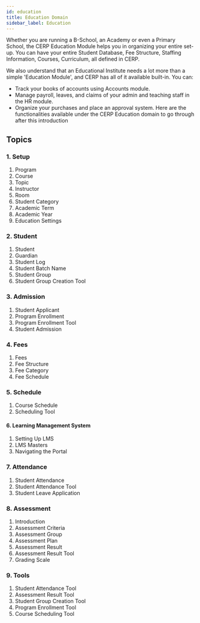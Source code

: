 ```yaml
---
id: education
title: Education Domain
sidebar_label: Education
---
```


Whether you are running a B-School, an Academy or even a Primary School, the CERP Education Module helps you in organizing your entire set-up. You can have your entire Student Database, Fee Structure, Staffing Information, Courses, Curriculum, all defined in CERP.

We also understand that an Educational Institute needs a lot more than a simple 'Education Module', and CERP has all of it available built-in. You can:

- Track your books of accounts using Accounts module.
- Manage payroll, leaves, and claims of your admin and teaching staff in the HR module.
- Organize your purchases and place an approval system.
  Here are the functionalities available under the CERP Education domain to go through after this introduction

## Topics

### 1. Setup

1. Program
1. Course
1. Topic
1. Instructor
1. Room
1. Student Category
1. Academic Term
1. Academic Year
1. Education Settings

### 2. Student

1. Student
1. Guardian
1. Student Log
1. Student Batch Name
1. Student Group
1. Student Group Creation Tool

### 3. Admission

1. Student Applicant
1. Program Enrollment
1. Program Enrollment Tool
1. Student Admission

### 4. Fees

1. Fees
1. Fee Structure
1. Fee Category
1. Fee Schedule

### 5. Schedule

1. Course Schedule
1. Scheduling Tool

#### 6. Learning Management System

1. Setting Up LMS
1. LMS Masters
1. Navigating the Portal

### 7. Attendance

1. Student Attendance
1. Student Attendance Tool
1. Student Leave Application

### 8. Assessment

1. Introduction
1. Assessment Criteria
1. Assessment Group
1. Assessment Plan
1. Assessment Result
1. Assessment Result Tool
1. Grading Scale

### 9. Tools

1. Student Attendance Tool
1. Assessment Result Tool
1. Student Group Creation Tool
1. Program Enrollment Tool
1. Course Scheduling Tool

